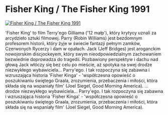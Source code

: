 Fisher King / The Fisher King 1991 
=============
[![Fisher King / The Fisher King 1991 ](http://vidos.pl/images/player.gif)](http://vidos.pl/fisher-king-the-fisher-king-1991)

 'Fisher King' to film Terry'ego Gilliama ('12 małp'), który krytycy uznali za arcydzieło sztuki filmowej. Parry (Robin Williams) jest bezdomnym profesorem historii, który żyje w świecie fantazji pełnym zamków, Czerwonych Rycerzy i dam w opałach. Jack (Jeff Bridges) jest aroganckim nowojorskim discjockeyem, który swym nieodpowiedzialnym zachowaniem bezwiednie doprowadza do tragedii. Pozbawiony perspektyw i dachu nad głową Jack włóczy się bez celu po mieście, aż spotyka na swej drodze niezwykłego wybawiciela... Parry'ego. I tak rozpoczyna się zabawna i wzruszająca historia 'Fisher Kinga' - 'współczesna opowieść o poszukiwaniu świętego Graala, zrozumienia, przebaczenia i miłości, która składa się na wspaniały film' (Joel Siegel, Good Morning America).   ... drodze niezwykłego wybawiciela... Parry'ego. I tak rozpoczyna się zabawna i wzruszająca historia 'Fisher Kinga' - 'współczesna opowieść o poszukiwaniu świętego Graala, zrozumienia, przebaczenia i miłości, która składa się na wspaniały film' (Joel Siegel, Good Morning America).

